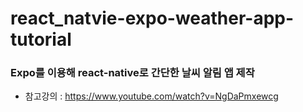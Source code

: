 # react_natvie-expo-weather-app-tutorial


### Expo를 이용해 react-native로 간단한 날씨 알림 앱 제작

- 참고강의 : https://www.youtube.com/watch?v=NgDaPmxewcg
